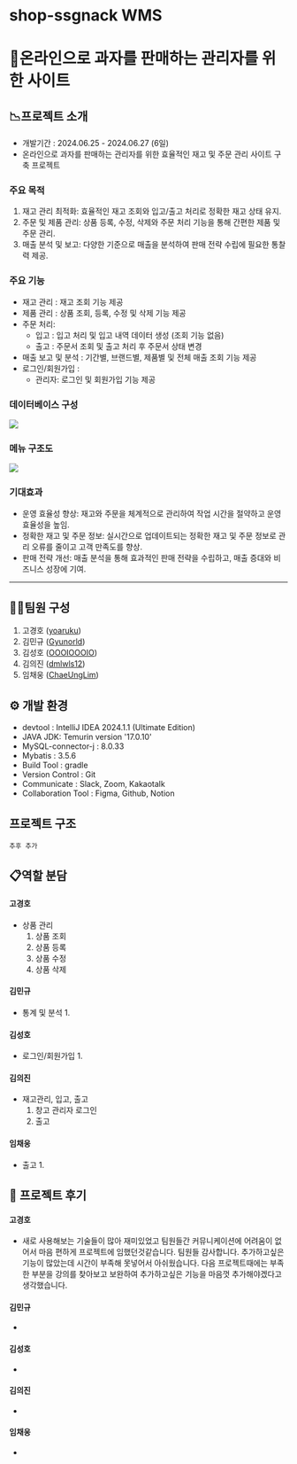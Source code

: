 # shop-ssgnack WMS
# 🍪온라인으로 과자를 판매하는 관리자를 위한 사이트

## 📉프로젝트 소개
* 개발기간 : 2024.06.25 - 2024.06.27 (6일)
* 온라인으로 과자를 판매하는 관리자를 위한 효율적인 재고 및 주문 관리 사이트 구축 프로젝트

### 주요 목적
1. 재고 관리 최적화: 효율적인 재고 조회와 입고/출고 처리로 정확한 재고 상태 유지.
2. 주문 및 제품 관리: 상품 등록, 수정, 삭제와 주문 처리 기능을 통해 간편한 제품 및 주문 관리.
3. 매출 분석 및 보고: 다양한 기준으로 매출을 분석하여 판매 전략 수립에 필요한 통찰력 제공.

### 주요 기능
- 재고 관리 : 재고 조회 기능 제공
- 제품 관리 : 상품 조회, 등록, 수정 및 삭제 기능 제공
- 주문 처리:
  - 입고 : 입고 처리 및 입고 내역 데이터 생성 (조회 기능 없음)
  - 출고 : 주문서 조회 및 출고 처리 후 주문서 상태 변경
- 매출 보고 및 분석 : 기간별, 브랜드별, 제품별 및 전체 매출 조회 기능 제공
- 로그인/회원가입 :
  - 관리자: 로그인 및 회원가입 기능 제공


### 데이터베이스 구성
<img src="url">

### 메뉴 구조도
<img src="url">


### 기대효과
* 운영 효율성 향상: 재고와 주문을 체계적으로 관리하여 작업 시간을 절약하고 운영 효율성을 높임.
* 정확한 재고 및 주문 정보: 실시간으로 업데이트되는 정확한 재고 및 주문 정보로 관리 오류를 줄이고 고객 만족도를 향상.
* 판매 전략 개선: 매출 분석을 통해 효과적인 판매 전략을 수립하고, 매출 증대와 비즈니스 성장에 기여.

* * *

## 🧑‍💻팀원 구성
1. 고경호 (<a href="https://github.com/yoaruku">yoaruku</a>)
2. 김민규 (<a href="https://github.com/Gyunorld">Gyunorld</a>)
3. 김성호 (<a href="https://github.com/OOOIOOOIO">OOOIOOOIO</a>)
4. 김의진 (<a href="https://github.com/dmlwls12">dmlwls12</a>)
5. 임채웅 (<a href="https://github.com/ChaeUngLim">ChaeUngLim</a>)

## ⚙️ 개발 환경
* devtool : IntelliJ IDEA 2024.1.1 (Ultimate Edition)
* JAVA JDK: Temurin version '17.0.10'
* MySQL-connector-j : 8.0.33
* Mybatis : 3.5.6
* Build Tool : gradle
* Version Control : Git
* Communicate : Slack, Zoom, Kakaotalk
* Collaboration Tool : Figma, Github, Notion

## 프로젝트 구조

```
추후 추가
```


## 📋역할 분담

#### 고경호
* 상품 관리
  1. 상품 조회
  2. 상품 등록
  3. 상품 수정
  4. 상품 삭제


#### 김민규
* 통계 및 분석
  1. 

#### 김성호
* 로그인/회원가입
  1. 

#### 김의진
* 재고관리, 입고, 출고
  1. 창고 관리자 로그인
  2. 출고

#### 임채웅
* 출고
  1. 


## 📕 프로젝트 후기

#### 고경호
* 새로 사용해보는 기술들이 많아 재미있었고 팀원들간 커뮤니케이션에 어려움이 없어서 마음 편하게 프로젝트에 임했던것같습니다. 팀원들 감사합니다.
추가하고싶은 기능이 많았는데 시간이 부족해 못넣어서 아쉬웠습니다. 다음 프로젝트때에는 부족한 부분을 강의를 찾아보고 보완하여 추가하고싶은 기능을 마음껏 추가해야겠다고 생각했습니다. 

#### 김민규
* 

#### 김성호
* 

#### 김의진
* 

#### 임채웅
* 

